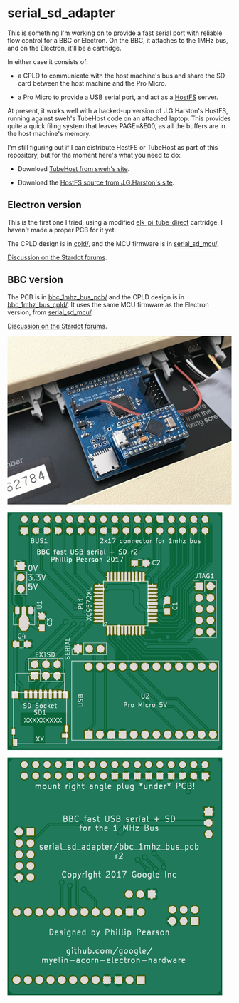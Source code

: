 serial_sd_adapter
=================

This is something I'm working on to provide a fast serial port with
reliable flow control for a BBC or Electron.  On the BBC, it attaches
to the 1MHz bus, and on the Electron, it'll be a cartridge.

In either case it consists of:

- a CPLD to communicate with the host machine's bus and share the SD
  card between the host machine and the Pro Micro.

- a Pro Micro to provide a USB serial port, and act as a
  [HostFS](http://mdfs.net/Software/Tube/Serial/) server.

At present, it works well with a hacked-up version of J.G.Harston's
HostFS, running against sweh's TubeHost code on an attached laptop.
This provides quite a quick filing system that leaves PAGE=&E00, as
all the buffers are in the host machine's memory.

I'm still figuring out if I can distribute HostFS or TubeHost as part
of this repository, but for the moment here's what you need to do:

- Download [TubeHost from sweh's site](https://www.spuddy.org/Beeb/TubeHost/).

- Download the [HostFS source from J.G.Harston's site](TODO).

Electron version
----------------

This is the first one I tried, using a modified
[elk_pi_tube_direct](../elk_pi_tube_direct/) cartridge.  I haven't made a proper
PCB for it yet.

The CPLD design is in [cpld/](cpld/), and the MCU firmware is in
[serial_sd_mcu/](serial_sd_mcu/).

[Discussion on the Stardot forums](http://stardot.org.uk/forums/viewtopic.php?f=3&t=13292).

BBC version
-----------

The PCB is in [bbc_1mhz_bus_pcb/](bbc_1mhz_bus_pcb/) and the CPLD design is in
[bbc_1mhz_bus_cpld/](bbc_1mhz_bus_cpld/).  It uses the same MCU firmware as the
Electron version, from [serial_sd_mcu/](serial_sd_mcu/).

[Discussion on the Stardot forums](http://stardot.org.uk/forums/viewtopic.php?f=3&t=14033).

![Installed in a BBC B](bbc_1mhz_bus_pcb/2017-11-installed_in_bbc.jpeg)

![PCB front](bbc_1mhz_bus_pcb/pcb-front.png)

![PCB back](bbc_1mhz_bus_pcb/pcb-back.png)
